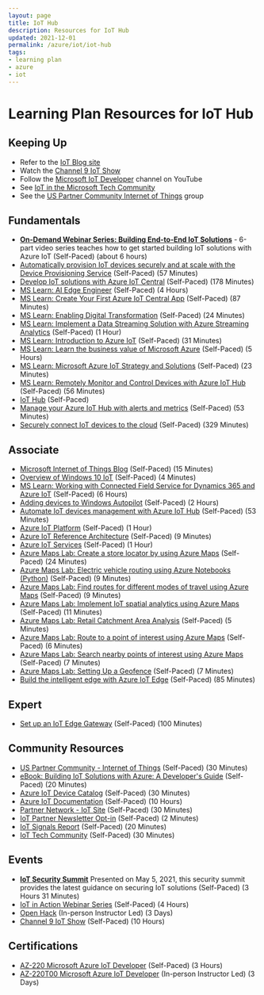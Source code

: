 ```yaml
---
layout: page
title: IoT Hub
description: Resources for IoT Hub
updated: 2021-12-01
permalink: /azure/iot/iot-hub
tags: 
- learning plan
- azure
- iot
---
```


# Learning Plan Resources for IoT Hub

## Keeping Up

* Refer to the [IoT Blog site](https://azure.microsoft.com/en-us/blog/topics/internet-of-things/)
* Watch the [Channel 9 IoT Show](https://aka.ms/IoTShow)
* Follow the [Microsoft IoT Developer](https://www.youtube.com/channel/UCL7wy-iy_V76xxPnrIzGOZQ) channel on YouTube
* See [IoT in the Microsoft Tech Community](https://techcommunity.microsoft.com/t5/Internet-of-Things-IoT/ct-p/IoT)
* See the [US Partner Community Internet of Things](https://aka.ms/OCP-IoT) group

## Fundamentals

* **[On-Demand Webinar Series: Building End-to-End IoT Solutions](https://www.youtube.com/playlist?list=PL1ljc761XCiZMLoKOWZ8YVq_u9DacV7sy)** - 6-part video series teaches how to get started building IoT solutions with Azure IoT (Self-Paced) (about 6 hours)
* [Automatically provision IoT devices securely and at scale with the Device Provisioning Service](https://docs.microsoft.com/en-us/learn/modules/securely-provision-iot-devices-at-scale-with-device-provisioning-service/) (Self-Paced) (57 Minutes)
* [Develop IoT solutions with Azure IoT Central](https://docs.microsoft.com/en-us/learn/paths/develop-iot-solutions-with-azure-iot-central/) (Self-Paced) (178 Minutes)
* [MS Learn: AI Edge Engineer](https://docs.microsoft.com/en-us/learn/paths/ai-edge-engineer/) (Self-Paced) (4 Hours)
* [MS Learn: Create Your First Azure IoT Central App](https://docs.microsoft.com/en-us/learn/modules/create-your-first-iot-central-app/) (Self-Paced) (87 Minutes)
* [MS Learn: Enabling Digital Transformation](https://docs.microsoft.com/en-us/learn/modules/enable-digital-transformation/) (Self-Paced) (24 Minutes)
* [MS Learn: Implement a Data Streaming Solution with Azure Streaming Analytics](https://docs.microsoft.com/en-us/learn/paths/implement-data-streaming-with-asa/) (Self-Paced) (1 Hour)
* [MS Learn: Introduction to Azure IoT](https://docs.microsoft.com/en-us/learn/modules/introduction-iot/) (Self-Paced) (31 Minutes)
* [MS Learn: Learn the business value of Microsoft Azure](https://docs.microsoft.com/en-us/learn/paths/learn-business-value-of-azure/) (Self-Paced) (5 Hours)
* [MS Learn: Microsoft Azure IoT Strategy and Solutions](https://docs.microsoft.com/en-us/learn/modules/azure-iot-strategy-and-solutions/) (Self-Paced) (23 Minutes)
* [MS Learn: Remotely Monitor and Control Devices with Azure IoT Hub](https://docs.microsoft.com/en-us/learn/modules/remotely-monitor-devices-with-azure-iot-hub/) (Self-Paced) (56 Minutes)
* [IoT Hub](https://azure.microsoft.com/en-us/services/iot-hub/) (Self-Paced)
* [Manage your Azure IoT Hub with alerts and metrics](https://docs.microsoft.com/en-us/learn/modules/manage-azure-iot-hub-with-metrics-alerts/) (Self-Paced) (53 Minutes)
* [Securely connect IoT devices to the cloud](https://docs.microsoft.com/en-us/learn/paths/securely-connect-iot-devices/) (Self-Paced) (329 Minutes)

## Associate

* [Microsoft Internet of Things Blog](https://azure.microsoft.com/en-us/blog/topics/internet-of-things/) (Self-Paced) (15 Minutes)
* [Overview of Windows 10 IoT](https://docs.microsoft.com/en-us/windows/iot-core/windows-iot) (Self-Paced) (4 Minutes)
* [MS Learn: Working with Connected Field Service for Dynamics 365 and Azure IoT](https://docs.microsoft.com/en-us/learn/paths/working-with-connected-field-service-iot/) (Self-Paced) (6 Hours)
* [Adding devices to Windows Autopilot](https://docs.microsoft.com/en-us/windows/deployment/windows-autopilot/add-devices) (Self-Paced) (2 Hours)
* [Automate IoT devices management with Azure IoT Hub](https://docs.microsoft.com/en-us/learn/modules/automate-iot-devices-management-with-azure-iot-hub/) (Self-Paced) (53 Minutes)
* [Azure IoT Platform](https://azure.microsoft.com/en-us/overview/iot/) (Self-Paced) (1 Hour)
* [Azure IoT Reference Architecture](https://docs.microsoft.com/azure/architecture/reference-architectures/iot/index) (Self-Paced) (9 Minutes)
* [Azure IoT Services](https://azure.microsoft.com/en-us/services/#iot) (Self-Paced) (1 Hour)
* [Azure Maps Lab: Create a store locator by using Azure Maps](https://docs.microsoft.com/en-us/azure/azure-maps/tutorial-create-store-locator) (Self-Paced) (24 Minutes)
* [Azure Maps Lab: Electric vehicle routing using Azure Notebooks (Python)](https://docs.microsoft.com/en-us/azure/azure-maps/tutorial-ev-routing) (Self-Paced) (9 Minutes)
* [Azure Maps Lab: Find routes for different modes of travel using Azure Maps](https://docs.microsoft.com/en-us/azure/azure-maps/tutorial-prioritized-routes) (Self-Paced) (9 Minutes)
* [Azure Maps Lab: Implement IoT spatial analytics using Azure Maps](https://docs.microsoft.com/en-us/azure/azure-maps/tutorial-iot-hub-maps) (Self-Paced) (11 Minutes)
* [Azure Maps Lab: Retail Catchment Area Analysis](https://techcommunity.microsoft.com/t5/azure-maps/catchment-area-analysis-for-a-café-in-seattle-using-azure-maps/m-p/881096) (Self-Paced) (5 Minutes)
* [Azure Maps Lab: Route to a point of interest using Azure Maps](https://docs.microsoft.com/en-us/azure/azure-maps/tutorial-route-location) (Self-Paced) (6 Minutes)
* [Azure Maps Lab: Search nearby points of interest using Azure Maps](https://docs.microsoft.com/en-us/azure/azure-maps/tutorial-search-location) (Self-Paced) (7 Minutes)
* [Azure Maps Lab: Setting Up a Geofence](https://docs.microsoft.com/en-us/azure/azure-maps/tutorial-geofence) (Self-Paced) (7 Minutes)
* [Build the intelligent edge with Azure IoT Edge](https://docs.microsoft.com/en-us/learn/paths/build-intelligent-edge-with-azure-iot-edge/) (Self-Paced) (85 Minutes)

## Expert

* [Set up an IoT Edge Gateway](https://docs.microsoft.com/en-us/learn/modules/set-up-iot-edge-gateway/) (Self-Paced) (100 Minutes)

## Community Resources

* [US Partner Community - Internet of Things](https://aka.ms/OCP-IoT) (Self-Paced) (30 Minutes)
* [eBook: Building IoT Solutions with Azure: A Developer's Guide](https://azure.microsoft.com/en-us/resources/iot-developers-guide/) (Self-Paced) (20 Minutes)
* [Azure IoT Device Catalog](https://catalog.azureiotsolutions.com/alldevices) (Self-Paced) (30 Minutes)
* [Azure IoT Documentation](https://docs.microsoft.com/en-us/azure/iot-fundamentals/) (Self-Paced) (10 Hours)
* [Partner Network - IoT Site](https://partner.microsoft.com/en-US/solutions/azure/internet-of-things#simple-tab-content-1) (Self-Paced) (30 Minutes)
* [IoT Partner Newsletter Opt-in](https://aka.ms/iotnews-subscribe) (Self-Paced) (2 Minutes)
* [IoT Signals Report](https://azure.microsoft.com/en-us/iot/signals/) (Self-Paced) (20 Minutes)
* [IoT Tech Community](https://techcommunity.microsoft.com/t5/Internet-of-Things-IoT/ct-p/IoT) (Self-Paced) (30 Minutes)

## Events

* **[IoT Security Summit](https://azureiotengineering.eventbuilder.com/event/42464)** Presented on May 5, 2021, this security summit provides the latest guidance on securing IoT solutions (Self-Paced) (3 Hours 31 Minutes)
* [IoT in Action Webinar Series](https://iotinactionwebinars.com/) (Self-Paced) (4 Hours)
* [Open Hack](https://openhack.microsoft.com/) (In-person Instructor Led) (3 Days)
* [Channel 9 IoT Show](https://aka.ms/IoTShow) (Self-Paced) (10 Hours)

## Certifications

* [AZ-220 Microsoft Azure IoT Developer](https://docs.microsoft.com/learn/certifications/exams/az-220) (Self-Paced) (3 Hours)
* [AZ-220T00 Microsoft Azure IoT Developer](https://docs.microsoft.com/en-us/learn/certifications/courses/az-220t00) (In-person Instructor Led) (3 Days)
